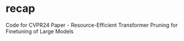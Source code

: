 # recap
Code for CVPR24 Paper - Resource-Efficient Transformer Pruning for Finetuning of Large Models
